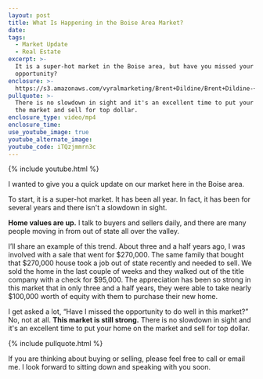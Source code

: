 ```yaml
---
layout: post
title: What Is Happening in the Boise Area Market?
date:
tags:
  - Market Update
  - Real Estate
excerpt: >-
  It is a super-hot market in the Boise area, but have you missed your
  opportunity?
enclosure: >-
  https://s3.amazonaws.com/vyralmarketing/Brent+Dildine/Brent+Dildine-+Market+Update+for+August+2018.mp4
pullquote: >-
  There is no slowdown in sight and it's an excellent time to put your home on
  the market and sell for top dollar.
enclosure_type: video/mp4
enclosure_time:
use_youtube_image: true
youtube_alternate_image:
youtube_code: iTQzjmmrn3c
---
```


{% include youtube.html %}

I wanted to give you a quick update on our market here in the Boise area.

To start, it is a super-hot market. It has been all year. In fact, it has been for several years and there isn't a slowdown in sight.

**Home values are up.** I talk to buyers and sellers daily, and there are many people moving in from out of state all over the valley.

I’ll share an example of this trend. About three and a half years ago, I was involved with a sale that went for $270,000. The same family that bought that $270,000 house took a job out of state recently and needed to sell. We sold the home in the last couple of weeks and they walked out of the title company with a check for $95,000. The appreciation has been so strong in this market that in only three and a half years, they were able to take nearly $100,000 worth of equity with them to purchase their new home.

I get asked a lot, “Have I missed the opportunity to do well in this market?” No, not at all. **This market is still strong.** There is no slowdown in sight and it's an excellent time to put your home on the market and sell for top dollar.

{% include pullquote.html %}

If you are thinking about buying or selling, please feel free to call or email me. I look forward to sitting down and speaking with you soon.

&nbsp;